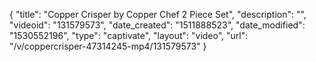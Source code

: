 {
    "title": "Copper Crisper by Copper Chef 2 Piece Set",
    "description": "",
    "videoid": "131579573",
    "date_created": "1511888523",
    "date_modified": "1530552196",
    "type": "captivate",
    "layout": "video",
    "url": "\/v\/coppercrisper-47314245-mp4\/131579573"
}